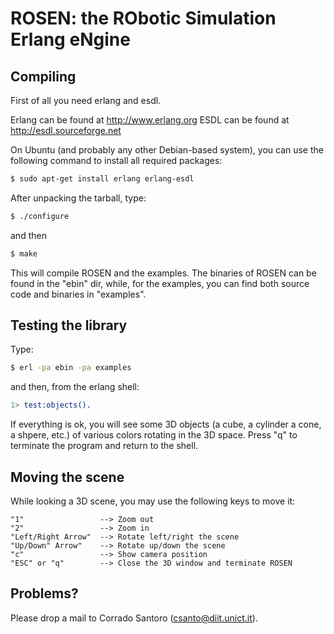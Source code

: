 # ROSEN: the RObotic Simulation Erlang eNgine


## Compiling

First of all you need erlang and esdl.

Erlang can be found at http://www.erlang.org
ESDL can be found at http://esdl.sourceforge.net

On Ubuntu (and probably any other Debian-based system), you can use the following command to install all required packages:

```sh
$ sudo apt-get install erlang erlang-esdl
```

After unpacking the tarball, type:

```sh
$ ./configure
```

and then

```sh
$ make
```

This will compile ROSEN and the examples. The binaries of ROSEN can
be found in the "ebin" dir, while, for the examples, you can find both
source code and binaries in "examples".


## Testing the library

Type:

```sh
$ erl -pa ebin -pa examples
```

and then, from the erlang shell:

```erl
1> test:objects().
```

If everything is ok, you will see some 3D objects (a cube, a cylinder
a cone, a shpere, etc.) of various colors rotating in the 3D space.
Press "q" to terminate the program and return to the shell.


## Moving the scene

While looking a 3D scene, you may use the following keys to move it:

```
"1"                 --> Zoom out
"2"                 --> Zoom in
"Left/Right Arrow"  --> Rotate left/right the scene
"Up/Down" Arrow"    --> Rotate up/down the scene
"c"                 --> Show camera position
"ESC" or "q"        --> Close the 3D window and terminate ROSEN
```

## Problems?

Please drop a mail to Corrado Santoro (csanto@diit.unict.it).
